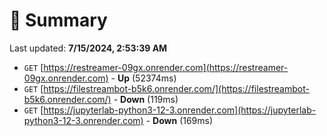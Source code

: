 # 📖 Summary
Last updated: **7/15/2024, 2:53:39 AM**

- `GET` [https://restreamer-09gx.onrender.com](https://restreamer-09gx.onrender.com) - **Up** (52374ms)
- `GET` [https://filestreambot-b5k6.onrender.com/](https://filestreambot-b5k6.onrender.com/) - **Down** (119ms)
- `GET` [https://jupyterlab-python3-12-3.onrender.com](https://jupyterlab-python3-12-3.onrender.com) - **Down** (169ms)
